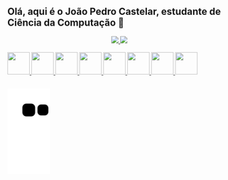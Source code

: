 ## Olá, aqui é o João Pedro Castelar, estudante de Ciência da Computação 👋

<div align="center">
  <a href="https://github.com/jaocastelar">
  <img height="180em" src="https://github-readme-stats.vercel.app/api?username=jaocastelar&show_icons=true&theme=cobalt&include_all_commits=true&count_private=true"/>
  <img height="180em" src="https://github-readme-stats.vercel.app/api/top-langs/?username=jaocastelar&layout=compact&langs_count=7&theme=cobalt"/>
</div>

<div style="display: inline_block"><br>
  <img width="50px" height="50px" src="https://cdn.jsdelivr.net/gh/devicons/devicon/icons/python/python-original.svg">
  <img width="50px" height="50px" src="https://cdn.jsdelivr.net/gh/devicons/devicon/icons/html5/html5-original.svg">
  <img width="50px" height="50px" src="https://cdn.jsdelivr.net/gh/devicons/devicon/icons/css3/css3-original.svg">
  <img width="50px" height="50px" src="https://cdn.jsdelivr.net/gh/devicons/devicon/icons/c/c-original.svg">
  <img width="50px" height="50px" src="https://cdn.jsdelivr.net/gh/devicons/devicon/icons/javascript/javascript-original.svg">
  <img width="50px" height="50px" src="https://cdn.jsdelivr.net/gh/devicons/devicon/icons/nodejs/nodejs-original.svg">
  <img width="50px" height="50px" src="https://cdn.jsdelivr.net/gh/devicons/devicon/icons/react/react-original.svg">
  <img width="50px" height="50px" src="https://cdn.jsdelivr.net/gh/devicons/devicon/icons/vuejs/vuejs-original.svg">
</div>

## <div>
  ![Snake animation](https://github.com/jaocastelar/jaocastelar/blob/output/github-contribution-grid-snake.svg)
</div>
